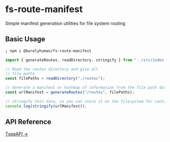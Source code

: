 # fs-route-manifest

Simple manifest generation utilities for file system routing

## Basic Usage

```sh
; npm i @barelyhuman/fs-route-manifest
```

```js
import { generateRoutes, readDirectory, stringify } from "../src/index.ts";

// Read the routes directory and give all
// file paths
const filePaths = readDirectory("./routes");

// Generate a manifest or hashmap of information from the file path data from above
const urlManifest = generateRoutes("/routes", filePaths);

// stringify this data, so you can store it on the filesystem for caching and work avoidance
console.log(stringify(urlManifest));
```

## API Reference

[TypeAPI &rarr;](https://typeapi.barelyhuman.dev/pkg/@barelyhuman/fs-route-manifest)
